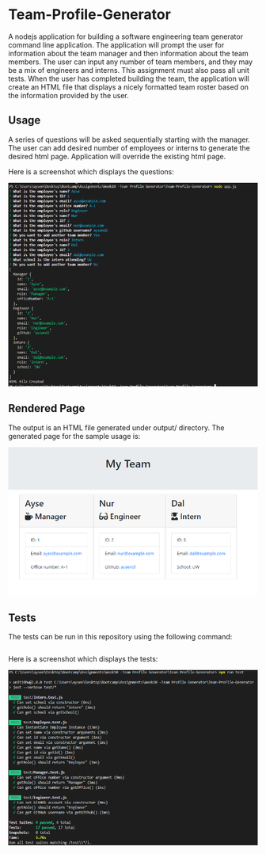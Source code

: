 # Team-Profile-Generator

A nodejs application for building a software engineering team generator command line application. The application will prompt the user for information about the team manager and then information about the team members. The user can input any number of team members, and they may be a mix of engineers and interns. This assignment must also pass all unit tests. When the user has completed building the team, the application will create an HTML file that displays a nicely formatted team roster based on the information provided by the user. 

## Usage

A series of questions will be asked sequentially starting with the manager. The user can add desired number of employees or interns to generate the desired html page. Application will override the existing html page.

Here is a screenshot which displays the questions:

![Usage](./assets/usage.png)

## Rendered Page

The output is an HTML file generated under output/ directory. The generated page for the sample usage is:

![Sample](./assets/sample.png)

## Tests

The tests can be run in this repository using the following command:
```npm run test
```

Here is a screenshot which displays the tests:

![Tests](./assets/test.png)